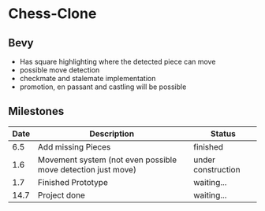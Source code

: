 # Chess-Clone
## Bevy
- Has square highlighting where the detected piece can move
- possible move detection
- checkmate and stalemate implementation
- promotion, en passant and castling will be possible

## Milestones

| Date | Description | Status |
| --| -----| ----|
| 6.5 | Add missing Pieces | finished |
| 1.6 | Movement system (not even possible move detection just move) | under construction |
| 1.7 | Finished Prototype | waiting... |
| 14.7 | Project done | waiting... |
